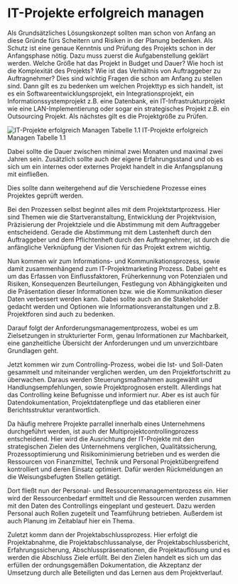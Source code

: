 ﻿# IT-Projekte erfolgreich managen
 Als Grundsätzliches Lösungskonzept sollten man schon von Anfang an diese
Gründe fürs Scheitern und Risiken in der Planung bedenken. Als Schutz
ist eine genaue Kenntnis und Prüfung des Projekts schon in der Anfangsphase
nötig. Dazu muss zuerst die Aufgabenstellung geklärt werden.
Welche Größe hat das Projekt in Budget und Dauer? Wie hoch ist die
Komplexität des Projekts? Wie ist das Verhältnis von Auftraggeber zu
Auftragnehmer? Dies sind wichtig Fragen die schon am Anfang zu stellen sind.
Dann gilt es zu bedenken um welchen Projekttyp es sich handelt, ist es
ein Softwareentwicklungsprojekt, ein Integrationsprojekt, ein 
Informationssystemprojekt z.B. eine Datenbank, ein IT-Infrastrukturprojekt
wie eine LAN-Implementierung oder sogar ein strategisches Projekt z.B.
ein Outsourcing Projekt.
Als nächstes gilt es die Projektgröße zu Prüfen.

![IT-Projekte erfolgreich Managen Tabelle 1.1](/_images/praplanung/IT-Projekte-Groesse.jpg)
IT-Projekte erfolgreich Managen Tabelle 1.1

Dabei sollte die Dauer zwischen minimal zwei Monaten und maximal zwei Jahren
sein.
Zusätzlich sollte auch der eigene Erfahrungsstand und ob es sich um ein
internes oder externes Projekt handelt in die Anfangsplanung mit einfließen. 

Dies sollte dann weitergehend auf die Verschiedene Prozesse eines Projektes
geprüft werden.

Bei den Prozessen selbst beginnt alles mit dem Projektstartprozess. Hier
sind Themen wie die Startveranstaltung, Entwicklung der Projektvision,
Präzisierung der Projektziele und die Abstimmung mit dem Auftraggeber
entscheidend. Gerade die Abstimmung mit dem Lastenheft durch den Auftraggeber 
und dem Pflichtenheft durch den Auftragnehmer, ist durch die anfängliche 
Verknüpfung der Visionen für das Projekt extrem wichtig.

Nun kommen wir zum Informations- und Kommunikationsprozess, sowie damit 
zusammenhängend zum IT-Projektmarketing Prozess. Dabei geht es um
das Erfassen von Einflussfaktoren, Früherkennung von Potenzialen und
Risiken, Konsequenzen Beurteilungen, Festlegung von Abhängigkeiten und
die Präsentation dieser Informationen bzw. wie die Kommunikation dieser
Daten verbessert werden kann. Dabei sollte auch an die Stakeholder gedacht
werden und Optionen wie Informationsveranstaltungen und z.B. Projektforen
sind auch zu bedenken.

Darauf folgt der Anforderungsmanagementprozess, wobei es um Zielsetzungen
in strukturierter Form, genau Informationen zur Machbarkeit, eine
ganzheitliche Übersicht der Anforderungen und um unverzichtbare Grundlagen
geht.

Jetzt kommen wir zum Controlling-Prozess, wobei die Ist- und Soll-Daten
gesammelt und miteinander verglichen werden, um den Projektfortschritt
zu überwachen. Daraus werden Steuerungsmaßnahmen ausgewählt und
Handlungsempfehlungen, sowie Projektprognosen erstellt. Allerdings
hat das Controlling keine Befugnisse und informiert nur. Aber es ist
auch für Datendokumentation, Projektdatenpflege und das etablieren
einer Berichtsstruktur verantwortlich.

Da häufig mehrere Projekte parrallel innerhalb eines Unternehmens
durchgeführt werden, ist auch der Multiprojektcontrollingprozess
entscheidend. Hier wird die Ausrichtung der IT-Projekte mit
den strategischen Zielen des Unternehmens verglichen, 
Qualitätssicherung, Prozessoptimierung und Risikominimierung
betrieben und es werden die Ressourcen von Finanzmittel, Technik und
Personal Projektübergreifend kontrolliert und deren Einsatz
optimiert. Dafür werden Rückmeldungen an die Weisungsbefugten
Stellen getätigt.

Dort fließt nun der Personal- und Ressourcenmanagementprozess ein.
Hier wird der Ressourcenbedarf ermittelt und die Ressourcen werden
zusammen mit den Daten des Controllings eingeplant und gesteuert. 
Dazu werden Personal auch Rollen zugeteilt und Teamführung betrieben.
Außerdem ist auch Planung im Zeitablauf hier ein Thema.

Zuletzt komm dann der Projektabschlussprozess.
Hier erfolgt die Projektabnahme, die Projektabschlussanalyse,
der Projektabschlussbericht, Erfahrungssicherung, Abschlusspräsenationen,
die Projektauflösung und es werden die Abschluss Ziele erfüllt.
Bei den Zielen handelt es sich um das erfüllen der ordnungsgemäßen
Dokumentation, die Akzeptanz der Umsetzung durch alle Beteiligten und
das Lernen aus dem Projektverlauf.
